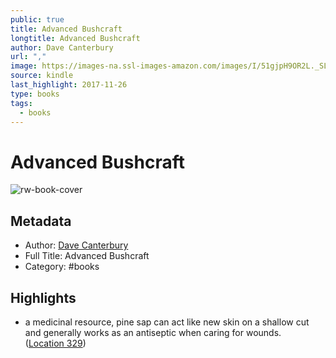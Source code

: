```yaml
---
public: true
title: Advanced Bushcraft
longtitle: Advanced Bushcraft
author: Dave Canterbury
url: ","
image: https://images-na.ssl-images-amazon.com/images/I/51gjpH9OR2L._SL200_.jpg
source: kindle
last_highlight: 2017-11-26
type: books
tags:
  - books
---
```

# Advanced Bushcraft

![rw-book-cover](https://images-na.ssl-images-amazon.com/images/I/51gjpH9OR2L._SL200_.jpg)

## Metadata
- Author: [Dave Canterbury](Dave%20Canterbury.md)
- Full Title: Advanced Bushcraft
- Category: #books

## Highlights
- a medicinal resource, pine sap can act like new skin on a shallow cut and generally works as an antiseptic when caring for wounds. ([Location 329](https://readwise.io/to_kindle?action=open&asin=B0108VCQV6&location=329))
